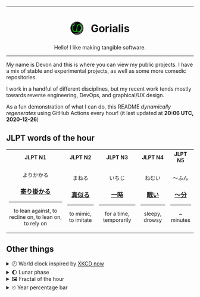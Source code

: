 ***

<h1 align="center">
<sub>
    <img src="readme/resources/avatar.png" height="36">
</sub>
&nbsp;
Gorialis
</h1>
<p align="center">
Hello! I like making tangible software.
</p>

***

My name is Devon and this is where you can view my public projects. I have a mix of stable and experimental projects, as well as some more comedic repositories.

I work in a handful of different disciplines, but my recent work tends mostly towards reverse engineering, DevOps, and graphical/UX design.

As a fun demonstration of what I can do, this README *dynamically regenerates* using GitHub Actions every hour! (it last updated at **20:06 UTC, 2020-12-26**)

<h2>JLPT words of the hour</h2>
<table>
    <tr>
        <th>JLPT N1</th>
        <th>JLPT N2</th>
        <th>JLPT N3</th>
        <th>JLPT N4</th>
        <th>JLPT N5</th>
    </tr>
    <tr>
        <td>
            <p align="center">よりかかる</p>
            <h3 align="center"><b><a href="https://jisho.org/search/%E5%AF%84%E3%82%8A%E6%8E%9B%E3%81%8B%E3%82%8B">寄り掛かる</a></b></h3>
            <hr>
            <p align="center">to lean against,<wbr> to recline on,<wbr> to lean on,<wbr> to rely on</p>
        </td>
        <td>
            <p align="center">まねる</p>
            <h3 align="center"><b><a href="https://jisho.org/search/%E7%9C%9F%E4%BC%BC%E3%82%8B">真似る</a></b></h3>
            <hr>
            <p align="center">to mimic,<wbr> to imitate</p>
        </td>
        <td>
            <p align="center">いちじ</p>
            <h3 align="center"><b><a href="https://jisho.org/search/%E4%B8%80%E6%99%82">一時</a></b></h3>
            <hr>
            <p align="center">for a time,<wbr> temporarily</p>
        </td>
        <td>
            <p align="center">ねむい</p>
            <h3 align="center"><b><a href="https://jisho.org/search/%E7%9C%A0%E3%81%84">眠い</a></b></h3>
            <hr>
            <p align="center">sleepy,<wbr> drowsy</p>
        </td>
        <td>
            <p align="center">～ふん</p>
            <h3 align="center"><b><a href="https://jisho.org/search/%EF%BD%9E%E5%88%86">～分</a></b></h3>
            <hr>
            <p align="center">~ minutes</p>
        </td>
    </tr>
</table>

<h2>Other things</h2>
<details>
<summary>🕗  World clock inspired by <a href="https://xkcd.com/now">XKCD now</a></summary>

> <img src="generated/now.png" width="512">

</details>
<details>
<summary>🌔 Lunar phase</summary>

The moon is approximately 43.22% through its phase (Waxing Gibbous).

</details>
<details>
<summary>&#x1f5bc; Fractal of the hour</summary>

> <img src="generated/fractal.png" width="512">

</details>
<details>
<summary>&#x23f2; Year percentage bar</summary>
<pre><code>2020 [███████████████████▁] 98.59%</code></pre>
</details>
